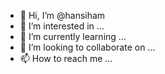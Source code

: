 - 👋 Hi, I’m @hansiham
- 👀 I’m interested in ...
- 🌱 I’m currently learning ...
- 💞️ I’m looking to collaborate on ...
- 📫 How to reach me ...

<!---
hansiham/hansiham is a ✨ special ✨ repository because its `README.md` (this file) appears on your GitHub profile.
You can click the Preview link to take a look at your changes.
--->
